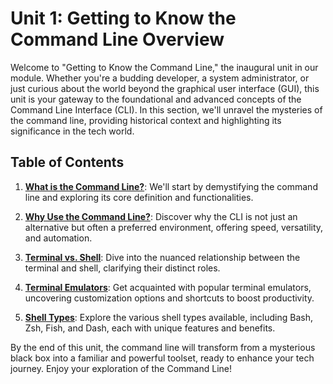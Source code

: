 # Unit 1: Getting to Know the Command Line Overview

Welcome to "Getting to Know the Command Line," the inaugural unit in our module. Whether you're a budding developer, a system administrator, or just curious about the world beyond the graphical user interface (GUI), this unit is your gateway to the foundational and advanced concepts of the Command Line Interface (CLI). In this section, we'll unravel the mysteries of the command line, providing historical context and highlighting its significance in the tech world.

## Table of Contents

1. **[What is the Command Line?](what-is-the-command-line.md)**: We'll start by demystifying the command line and exploring its core definition and functionalities.

2. **[Why Use the Command Line?](why-use-the-command-line.md)**: Discover why the CLI is not just an alternative but often a preferred environment, offering speed, versatility, and automation.

3. **[Terminal vs. Shell](terminal-vs-shell.md)**: Dive into the nuanced relationship between the terminal and shell, clarifying their distinct roles.

4. **[Terminal Emulators](terminal-emulators.md)**: Get acquainted with popular terminal emulators, uncovering customization options and shortcuts to boost productivity.

5. **[Shell Types](shell-types.md)**: Explore the various shell types available, including Bash, Zsh, Fish, and Dash, each with unique features and benefits.

By the end of this unit, the command line will transform from a mysterious black box into a familiar and powerful toolset, ready to enhance your tech journey. Enjoy your exploration of the Command Line!
